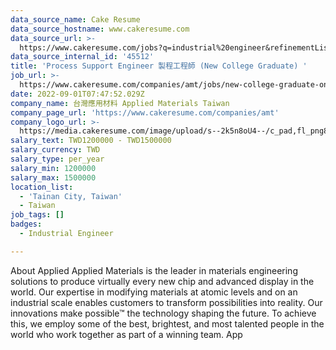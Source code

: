 ```yaml
---
data_source_name: Cake Resume
data_source_hostname: www.cakeresume.com
data_source_url: >-
  https://www.cakeresume.com/jobs?q=industrial%20engineer&refinementList%5Blang_name%5D%5B0%5D=English&refinementList%5Bsalary_type%5D=per_year
data_source_internal_id: '45512'
title: 'Process Support Engineer 製程工程師 (New College Graduate) '
job_url: >-
  https://www.cakeresume.com/companies/amt/jobs/new-college-graduate-only-process-support-engineer
date: 2022-09-01T07:47:52.029Z
company_name: 台灣應用材料 Applied Materials Taiwan
company_page_url: 'https://www.cakeresume.com/companies/amt'
company_logo_url: >-
  https://media.cakeresume.com/image/upload/s--2k5n8oU4--/c_pad,fl_png8,h_200,w_200/v1660726541/smmejxun3qvfz9mozepa.png
salary_text: TWD1200000 - TWD1500000
salary_currency: TWD
salary_type: per_year
salary_min: 1200000
salary_max: 1500000
location_list:
  - 'Tainan City, Taiwan'
  - Taiwan
job_tags: []
badges:
  - Industrial Engineer

---
```


About Applied Applied Materials is the leader in materials engineering solutions to produce virtually every new chip and advanced display in the world. Our expertise in modifying materials at atomic levels and on an industrial scale enables customers to transform possibilities into reality. Our innovations make possible™ the technology shaping the future. To achieve this, we employ some of the best, brightest, and most talented people in the world who work together as part of a winning team. App